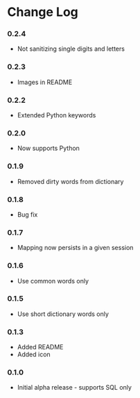 # Change Log

### 0.2.4
- Not sanitizing single digits and letters

### 0.2.3
- Images in README

### 0.2.2
- Extended Python keywords

### 0.2.0
- Now supports Python

### 0.1.9
- Removed dirty words from dictionary

### 0.1.8
- Bug fix

### 0.1.7
- Mapping now persists in a given session

### 0.1.6
- Use common words only

### 0.1.5
- Use short dictionary words only

### 0.1.3
- Added README
- Added icon

### 0.1.0
- Initial alpha release - supports SQL only

